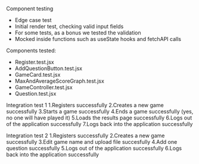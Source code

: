 Component testing
- Edge case test
- Initial render test, checking valid input fields
- For some tests, as a bonus we tested the validation
- Mocked inside functions such as useState hooks and fetchAPI calls

Components tested:
- Register.test.jsx
- AddQuestionButton.test.jsx
- GameCard.test.jsx
- MaxAndAverageScoreGraph.test.jsx
- GameController.test.jsx
- Question.test.jsx

Integration test 1
1.Registers successfully
2.Creates a new game successfully
3.Starts a game successfully
4.Ends a game successfully (yes, no one will have played it)
5.Loads the results page successfully
6.Logs out of the application successfully
7.Logs back into the application successfully

Integration test 2
1.Registers successfully
2.Creates a new game successfully
3.Edit game name and upload file succesfully
4.Add one question successfully
5.Logs out of the application successfully
6.Logs back into the application successfully
